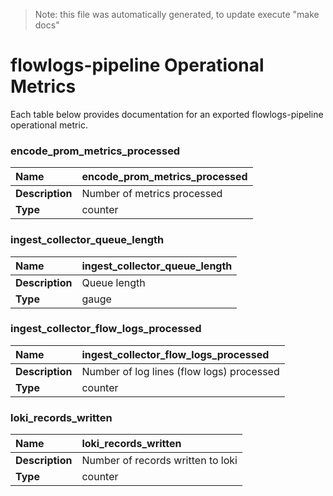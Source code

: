 
> Note: this file was automatically generated, to update execute "make docs"  
  
# flowlogs-pipeline Operational Metrics  
  
Each table below provides documentation for an exported flowlogs-pipeline operational metric. 
  
  

	

### encode_prom_metrics_processed
| **Name** | encode_prom_metrics_processed | 
|:---|:---|
| **Description** | Number of metrics processed | 
| **Type** | counter | 


### ingest_collector_queue_length
| **Name** | ingest_collector_queue_length | 
|:---|:---|
| **Description** | Queue length | 
| **Type** | gauge | 


### ingest_collector_flow_logs_processed
| **Name** | ingest_collector_flow_logs_processed | 
|:---|:---|
| **Description** | Number of log lines (flow logs) processed | 
| **Type** | counter | 


### loki_records_written
| **Name** | loki_records_written | 
|:---|:---|
| **Description** | Number of records written to loki | 
| **Type** | counter | 


